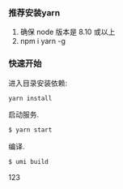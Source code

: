 ### 推荐安装yarn
1. 确保 node 版本是 8.10 或以上
2. npm i yarn -g

### 快速开始

进入目录安装依赖:

```bash
yarn install
```

启动服务.

```bash
$ yarn start
```

编译.

```bash
$ umi build
```



123